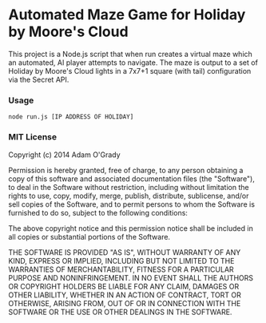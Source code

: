 # Automated Maze Game for Holiday by Moore's Cloud
This project is a Node.js script that when run creates a virtual maze which an automated, AI player attempts to navigate. The maze is output to a set of Holiday by Moore's Cloud lights in a 7x7+1 square (with tail) configuration via the Secret API.

### Usage
`node run.js [IP ADDRESS OF HOLIDAY]`

### MIT License
Copyright (c) 2014 Adam O'Grady

Permission is hereby granted, free of charge, to any person obtaining a copy of this software and associated documentation files (the "Software"), to deal in the Software without restriction, including without limitation the rights to use, copy, modify, merge, publish, distribute, sublicense, and/or sell copies of the Software, and to permit persons to whom the Software is furnished to do so, subject to the following conditions:

The above copyright notice and this permission notice shall be included in all copies or substantial portions of the Software.

THE SOFTWARE IS PROVIDED "AS IS", WITHOUT WARRANTY OF ANY KIND, EXPRESS OR IMPLIED, INCLUDING BUT NOT LIMITED TO THE WARRANTIES OF MERCHANTABILITY, FITNESS FOR A PARTICULAR PURPOSE AND NONINFRINGEMENT. IN NO EVENT SHALL THE AUTHORS OR COPYRIGHT HOLDERS BE LIABLE FOR ANY CLAIM, DAMAGES OR OTHER LIABILITY, WHETHER IN AN ACTION OF CONTRACT, TORT OR OTHERWISE, ARISING FROM, OUT OF OR IN CONNECTION WITH THE SOFTWARE OR THE USE OR OTHER DEALINGS IN THE SOFTWARE.